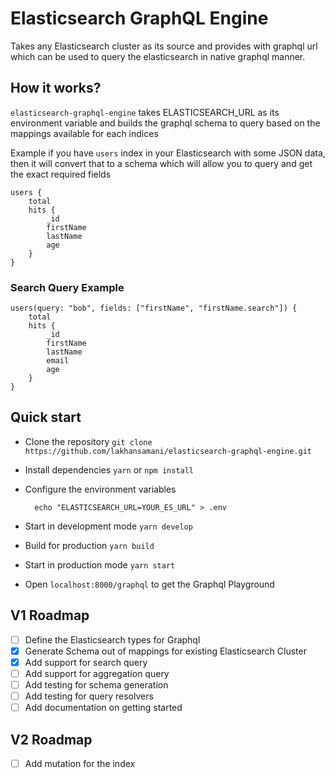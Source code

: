 # Elasticsearch GraphQL Engine

Takes any Elasticsearch cluster as its source and provides with graphql url which can be used to query the elasticsearch in native graphql manner.

## How it works?

`elasticsearch-graphql-engine` takes ELASTICSEARCH_URL as its environment variable and builds the graphql schema to query based on the mappings available for each indices

Example if you have `users` index in your Elasticsearch with some JSON data, then it will convert that to a schema which will allow you to query and get the exact required fields

    users {
        total
        hits {
            _id
            firstName
            lastName
            age
        }
    }

### Search Query Example

    users(query: "bob", fields: ["firstName", "firstName.search"]) {
        total
        hits {
            _id
            firstName
            lastName
            email
            age
        }
    }

## Quick start

- Clone the repository `git clone https://github.com/lakhansamani/elasticsearch-graphql-engine.git`
- Install dependencies `yarn` or `npm install`
- Configure the environment variables
  ```
    echo "ELASTICSEARCH_URL=YOUR_ES_URL" > .env
  ```
- Start in development mode `yarn develop`

- Build for production `yarn build`
- Start in production mode `yarn start`
- Open `localhost:8000/graphql` to get the Graphql Playground

## V1 Roadmap

- [ ] Define the Elasticsearch types for Graphql
- [x] Generate Schema out of mappings for existing Elasticsearch Cluster
- [x] Add support for search query
- [ ] Add support for aggregation query
- [ ] Add testing for schema generation
- [ ] Add testing for query resolvers
- [ ] Add documentation on getting started

## V2 Roadmap

- [ ] Add mutation for the index
